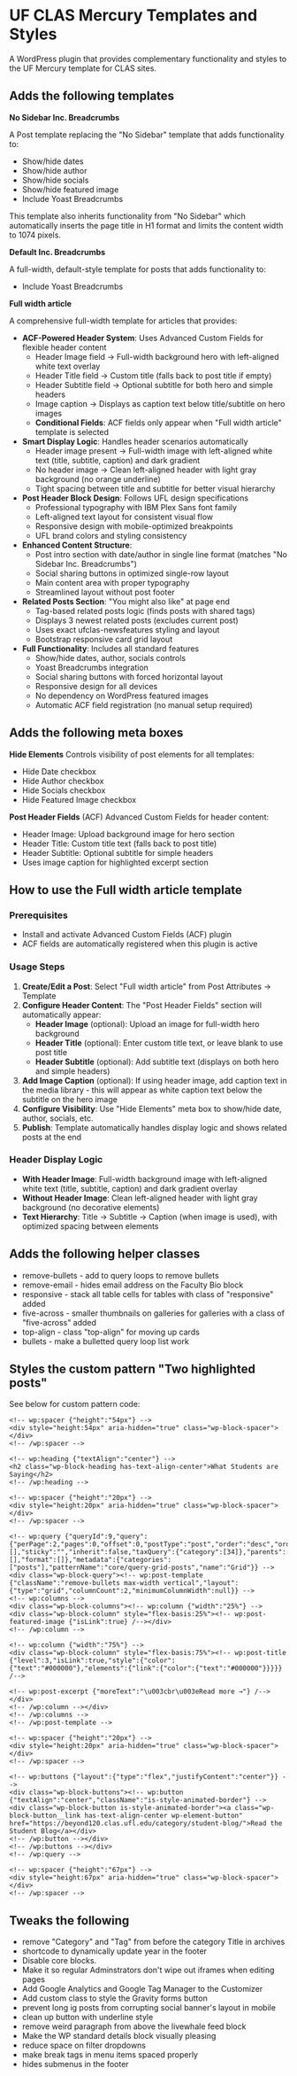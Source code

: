 UF CLAS Mercury Templates and Styles
====================================

A WordPress plugin that provides complementary functionality and styles to the UF Mercury template for CLAS sites.

## Adds the following templates

**No Sidebar Inc. Breadcrumbs**

A Post template replacing the "No Sidebar" template that adds functionality to:
  - Show/hide dates
  - Show/hide author
  - Show/hide socials
  - Show/hide featured image
  - Include Yoast Breadcrumbs

This template also inherits functionality from "No Sidebar" which automatically inserts the page title in H1 format and limits the content width to 1074 pixels.

**Default Inc. Breadcrumbs**

A full-width, default-style template for posts that adds functionality to:
  - Include Yoast Breadcrumbs

**Full width article**

A comprehensive full-width template for articles that provides:
  - **ACF-Powered Header System**: Uses Advanced Custom Fields for flexible header content
    - Header Image field → Full-width background hero with left-aligned white text overlay
    - Header Title field → Custom title (falls back to post title if empty)
    - Header Subtitle field → Optional subtitle for both hero and simple headers
    - Image caption → Displays as caption text below title/subtitle on hero images
    - **Conditional Fields**: ACF fields only appear when "Full width article" template is selected
  - **Smart Display Logic**: Handles header scenarios automatically
    - Header image present → Full-width image with left-aligned white text (title, subtitle, caption) and dark gradient
    - No header image → Clean left-aligned header with light gray background (no orange underline)
    - Tight spacing between title and subtitle for better visual hierarchy
  - **Post Header Block Design**: Follows UFL design specifications
    - Professional typography with IBM Plex Sans font family
    - Left-aligned text layout for consistent visual flow
    - Responsive design with mobile-optimized breakpoints
    - UFL brand colors and styling consistency
  - **Enhanced Content Structure**: 
    - Post intro section with date/author in single line format (matches "No Sidebar Inc. Breadcrumbs")
    - Social sharing buttons in optimized single-row layout
    - Main content area with proper typography
    - Streamlined layout without post footer
  - **Related Posts Section**: "You might also like" at page end
    - Tag-based related posts logic (finds posts with shared tags)
    - Displays 3 newest related posts (excludes current post)
    - Uses exact ufclas-newsfeatures styling and layout
    - Bootstrap responsive card grid layout
  - **Full Functionality**: Includes all standard features
    - Show/hide dates, author, socials controls
    - Yoast Breadcrumbs integration
    - Social sharing buttons with forced horizontal layout
    - Responsive design for all devices
    - No dependency on WordPress featured images
    - Automatic ACF field registration (no manual setup required)


## Adds the following meta boxes

**Hide Elements**
Controls visibility of post elements for all templates:
  - Hide Date checkbox
  - Hide Author checkbox  
  - Hide Socials checkbox
  - Hide Featured Image checkbox

**Post Header Fields** (ACF)
Advanced Custom Fields for header content:
  - Header Image: Upload background image for hero section
  - Header Title: Custom title text (falls back to post title)
  - Header Subtitle: Optional subtitle for simple headers
  - Uses image caption for highlighted excerpt section

## How to use the Full width article template

### Prerequisites
- Install and activate Advanced Custom Fields (ACF) plugin
- ACF fields are automatically registered when this plugin is active

### Usage Steps
1. **Create/Edit a Post**: Select "Full width article" from Post Attributes → Template
2. **Configure Header Content**: The "Post Header Fields" section will automatically appear:
   - **Header Image** (optional): Upload an image for full-width hero background
   - **Header Title** (optional): Enter custom title text, or leave blank to use post title
   - **Header Subtitle** (optional): Add subtitle text (displays on both hero and simple headers)
3. **Add Image Caption** (optional): If using header image, add caption text in the media library - this will appear as white caption text below the subtitle on the hero image
4. **Configure Visibility**: Use "Hide Elements" meta box to show/hide date, author, socials, etc.
5. **Publish**: Template automatically handles display logic and shows related posts at the end

### Header Display Logic
- **With Header Image**: Full-width background image with left-aligned white text (title, subtitle, caption) and dark gradient overlay
- **Without Header Image**: Clean left-aligned header with light gray background (no decorative elements)
- **Text Hierarchy**: Title → Subtitle → Caption (when image is used), with optimized spacing between elements

## Adds the following helper classes

  - remove-bullets - add to query loops to remove bullets
  - remove-email - hides email address on the Faculty Bio block
  - responsive - stack all table cells for tables with class of "responsive" added
  - five-across - smaller thumbnails on galleries for galleries with a class of "five-across" added
  - top-align - class "top-align" for moving up cards
  - bullets - make a bulletted query loop list work


## Styles the custom pattern "Two highlighted posts"

See below for custom pattern code:

```
<!-- wp:spacer {"height":"54px"} -->
<div style="height:54px" aria-hidden="true" class="wp-block-spacer"></div>
<!-- /wp:spacer -->

<!-- wp:heading {"textAlign":"center"} -->
<h2 class="wp-block-heading has-text-align-center">What Students are Saying</h2>
<!-- /wp:heading -->

<!-- wp:spacer {"height":"20px"} -->
<div style="height:20px" aria-hidden="true" class="wp-block-spacer"></div>
<!-- /wp:spacer -->

<!-- wp:query {"queryId":9,"query":{"perPage":2,"pages":0,"offset":0,"postType":"post","order":"desc","orderBy":"date","author":"","search":"","exclude":[],"sticky":"","inherit":false,"taxQuery":{"category":[34]},"parents":[],"format":[]},"metadata":{"categories":["posts"],"patternName":"core/query-grid-posts","name":"Grid"}} -->
<div class="wp-block-query"><!-- wp:post-template {"className":"remove-bullets max-width vertical","layout":{"type":"grid","columnCount":2,"minimumColumnWidth":null}} -->
<!-- wp:columns -->
<div class="wp-block-columns"><!-- wp:column {"width":"25%"} -->
<div class="wp-block-column" style="flex-basis:25%"><!-- wp:post-featured-image {"isLink":true} /--></div>
<!-- /wp:column -->

<!-- wp:column {"width":"75%"} -->
<div class="wp-block-column" style="flex-basis:75%"><!-- wp:post-title {"level":3,"isLink":true,"style":{"color":{"text":"#000000"},"elements":{"link":{"color":{"text":"#000000"}}}}} /-->

<!-- wp:post-excerpt {"moreText":"\u003cbr\u003eRead more →"} /--></div>
<!-- /wp:column --></div>
<!-- /wp:columns -->
<!-- /wp:post-template -->

<!-- wp:spacer {"height":"20px"} -->
<div style="height:20px" aria-hidden="true" class="wp-block-spacer"></div>
<!-- /wp:spacer -->

<!-- wp:buttons {"layout":{"type":"flex","justifyContent":"center"}} -->
<div class="wp-block-buttons"><!-- wp:button {"textAlign":"center","className":"is-style-animated-border"} -->
<div class="wp-block-button is-style-animated-border"><a class="wp-block-button__link has-text-align-center wp-element-button" href="https://beyond120.clas.ufl.edu/category/student-blog/">Read the Student Blog</a></div>
<!-- /wp:button --></div>
<!-- /wp:buttons --></div>
<!-- /wp:query -->

<!-- wp:spacer {"height":"67px"} -->
<div style="height:67px" aria-hidden="true" class="wp-block-spacer"></div>
<!-- /wp:spacer -->
```

## Tweaks the following
  - remove "Category" and "Tag" from before the category Title in archives
  - shortcode to dynamically update year in the footer
  - Disable core blocks.
  - Make it so regular Adminstrators don't wipe out iframes when editing pages
  - Add Google Analytics and Google Tag Manager to the Customizer
  - Add custom class to style the Gravity forms button
  - prevent long ig posts from corrupting social banner's layout in mobile
  - clean up button with underline style
  - remove weird paragraph from above the livewhale feed block
  - Make the WP standard details block visually pleasing
  - reduce space on filter dropdowns
  - make break tags in menu items spaced properly
  - hides submenus in the footer
